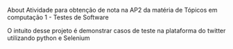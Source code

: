 About
Atividade para obtenção de nota na AP2 da matéria de Tópicos em computação 1 - Testes de Software


O intuito desse projeto é demonstrar casos de teste na plataforma do twitter utilizando python e Selenium

